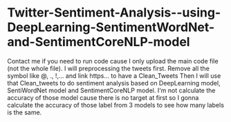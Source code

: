 # Twitter-Sentiment-Analysis--using-DeepLearning-SentimentWordNet-and-SentimentCoreNLP-model

Contact me if you need to run code cause I only upload the main code file (not the whole file).
I will preprocessing the tweets first. Remove all the symbol like @, ., !,... and link https... to have a Clean_Tweets
Then I will use that Clean_tweets to do sentiment analysis based on DeepLearning model, SentiWordNet model and SentimentCoreNLP model.
I'm not calculate the accuracy of those model cause there is no target at first so I gonna calculate the accuracy of those label from 3 models to see how many labels is the same. 

